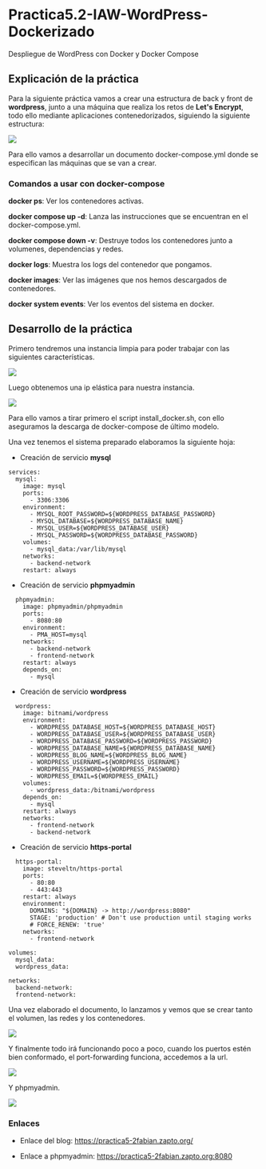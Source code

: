 # Practica5.2-IAW-WordPress-Dockerizado
Despliegue de WordPress con Docker y Docker Compose
## Explicación de la práctica
Para la siguiente práctica vamos a crear una estructura de back y front de **wordpress**, junto a una máquina que realiza los retos de **Let's Encrypt**, todo ello mediante aplicaciones contenedorizados, siguiendo la siguiente estructura:  

![](images/p52/7.png)  

Para ello vamos a desarrollar un documento docker-compose.yml donde se especifican las máquinas que se van a crear.  

### Comandos a usar con docker-compose
**docker ps**: Ver los contenedores activas.  

**docker compose up -d**: Lanza las instrucciones que se encuentran en el docker-compose.yml.  

**docker compose down -v**: Destruye todos los contenedores junto a volumenes, dependencias y redes.  

**docker logs**: Muestra los logs del contenedor que pongamos.  

**docker images**: Ver las imágenes que nos hemos descargados de contenedores.  

**docker system events**: Ver los eventos del sistema en docker.  
## Desarrollo de la práctica
Primero tendremos una instancia limpia para poder trabajar con las siguientes características.  

![](images/p52/1.png)

Luego obtenemos una ip elástica para nuestra instancia.  

![](images/p52/2.png)

Para ello vamos a tirar primero el script install_docker.sh, con ello aseguramos la descarga de docker-compose de último modelo.  

Una vez tenemos el sistema preparado elaboramos la siguiente hoja:  
- Creación de servicio **mysql** 
```
services:
  mysql:
    image: mysql
    ports: 
      - 3306:3306
    environment: 
      - MYSQL_ROOT_PASSWORD=${WORDPRESS_DATABASE_PASSWORD}
      - MYSQL_DATABASE=${WORDPRESS_DATABASE_NAME}
      - MYSQL_USER=${WORDPRESS_DATABASE_USER}
      - MYSQL_PASSWORD=${WORDPRESS_DATABASE_PASSWORD}
    volumes: 
      - mysql_data:/var/lib/mysql
    networks: 
      - backend-network
    restart: always
```  
- Creación de servicio **phpmyadmin**
```
  phpmyadmin:
    image: phpmyadmin/phpmyadmin
    ports:
      - 8080:80
    environment: 
      - PMA_HOST=mysql
    networks: 
      - backend-network
      - frontend-network
    restart: always
    depends_on: 
      - mysql
```  
- Creación de servicio **wordpress**  

```
  wordpress:
    image: bitnami/wordpress
    environment:
      - WORDPRESS_DATABASE_HOST=${WORDPRESS_DATABASE_HOST}
      - WORDPRESS_DATABASE_USER=${WORDPRESS_DATABASE_USER}
      - WORDPRESS_DATABASE_PASSWORD=${WORDPRESS_PASSWORD}
      - WORDPRESS_DATABASE_NAME=${WORDPRESS_DATABASE_NAME}
      - WORDPRESS_BLOG_NAME=${WORDPRESS_BLOG_NAME}
      - WORDPRESS_USERNAME=${WORDPRESS_USERNAME}
      - WORDPRESS_PASSWORD=${WORDPRESS_PASSWORD}
      - WORDPRESS_EMAIL=${WORDPRESS_EMAIL}
    volumes:
      - wordpress_data:/bitnami/wordpress
    depends_on:
      - mysql
    restart: always
    networks:
      - frontend-network
      - backend-network
```  
- Creación de servicio **https-portal**  

```
  https-portal:
    image: steveltn/https-portal
    ports:
      - 80:80
      - 443:443
    restart: always
    environment:
      DOMAINS: "${DOMAIN} -> http://wordpress:8080"
      STAGE: 'production' # Don't use production until staging works
      # FORCE_RENEW: 'true'
    networks:
      - frontend-network
```  

```
volumes:
  mysql_data:
  wordpress_data:

networks: 
  backend-network:
  frontend-network:
```    

Una vez elaborado el documento, lo lanzamos y vemos que se crear tanto el volumen, las redes y los contenedores.  

![](images/p52/4.png)  

Y finalmente todo irá funcionando poco a poco, cuando los puertos estén bien conformado, el port-forwarding funciona, accedemos a la url.  

![](images/p52/5.png)  

Y phpmyadmin.  

![](images/p52/6.png)


### Enlaces 
- Enlace del blog: https://practica5-2fabian.zapto.org/

- Enlace a phpmyadmin: https://practica5-2fabian.zapto.org:8080